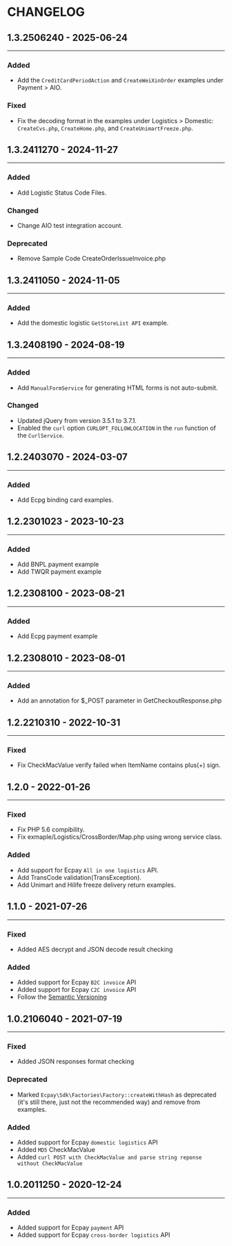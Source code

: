 CHANGELOG
=========
## 1.3.2506240 - 2025-06-24
-----
### Added
- Add the `CreditCardPeriodAction` and `CreateWeiXinOrder` examples under Payment > AIO.

### Fixed
- Fix the decoding format in the examples under Logistics > Domestic: `CreateCvs.php`, `CreateHome.php`, and `CreateUnimartFreeze.php`.

## 1.3.2411270 - 2024-11-27
-----
### Added
- Add Logistic Status Code Files.
### Changed
- Change AIO test integration account.
### Deprecated
- Remove Sample Code CreateOrderIssueInvoice.php

## 1.3.2411050 - 2024-11-05
-----
### Added
- Add the domestic logistic `GetStoreList API` example.

## 1.3.2408190 - 2024-08-19
-----
### Added
- Add `ManualFormService` for generating HTML forms is not auto-submit.

### Changed
- Updated jQuery from version 3.5.1 to 3.7.1.
- Enabled the `curl` option `CURLOPT_FOLLOWLOCATION` in the `run` function of the `CurlService`.

## 1.2.2403070 - 2024-03-07
-----
### Added
- Add Ecpg binding card examples.
## 1.2.2301023 - 2023-10-23
-----
### Added
- Add BNPL payment example
- Add TWQR payment example
## 1.2.2308100 - 2023-08-21
-----
### Added
- Add Ecpg payment example
## 1.2.2308010 - 2023-08-01
-----
### Added
- Add an annotation for $_POST parameter in GetCheckoutResponse.php
## 1.2.2210310 - 2022-10-31
-----

### Fixed
- Fix CheckMacValue verify failed when ItemName contains plus(+) sign.

## 1.2.0 - 2022-01-26
-----

### Fixed
- Fix PHP 5.6 compibility.
- Fix exmaple/Logistics/CrossBorder/Map.php using wrong service class.

### Added
- Add support for Ecpay `All in one logistics` API.
- Add TransCode validation(TransException).
- Add Unimart and Hilife freeze delivery return examples.

## 1.1.0 - 2021-07-26
-----

### Fixed
- Added AES decrypt and JSON decode result checking

### Added
- Added support for Ecpay `B2C invoice` API
- Added support for Ecpay `C2C invoice` API
- Follow the [Semantic Versioning](https://semver.org)

## 1.0.2106040 - 2021-07-19
-----

 ### Fixed
 - Added JSON responses format checking

 ### Deprecated
 - Marked `Ecpay\Sdk\Factories\Factory::createWithHash` as deprecated (it's still there, just not the
  recommended way) and remove from examples.

 ### Added
 - Added support for Ecpay `domestic logistics` API
 - Added `MD5` CheckMacValue
 - Added `curl POST with CheckMacValue and parse string reponse without CheckMacValue`


## 1.0.2011250 - 2020-12-24
-----

 ### Added
 - Added support for Ecpay `payment` API
 - Added support for Ecpay `cross-border logistics` API
